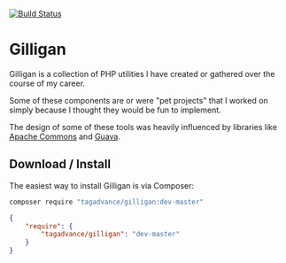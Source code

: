 [![Build Status](https://travis-ci.org/tagadvance/Gilligan.svg?branch=master)](https://travis-ci.org/tagadvance/Gilligan)

# Gilligan

Gilligan is a collection of PHP utilities I have created or gathered over the course of my career.

Some of these components are or were "pet projects" that I worked on simply because I thought they would be fun to implement.

The design of some of these tools was heavily influenced by libraries like [Apache Commons](https://commons.apache.org/) and [Guava](https://github.com/google/guava).

## Download / Install
The easiest way to install Gilligan is via Composer:
```bash
composer require "tagadvance/gilligan:dev-master"
```
```json
{
    "require": {
        "tagadvance/gilligan": "dev-master"
    }
}
```
